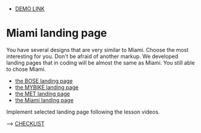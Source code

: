 - [DEMO LINK](https://DirectX14.github.io/layout_miami/)

# Miami landing page

You have several designs that are very similar to Miami. Choose the most interesting for you. Don't be afraid of another markup. We developed landing pages that in coding will be almost the same as Miami. You still able to chose Miami.

- [the BOSE landing page](https://www.figma.com/file/OMjQNb3hg1LKMV4OwyQ3Ao/BOSE?node-id=0%3A1)
- [the MYBIKE landing page](https://www.figma.com/file/Ic3SlZjkATYaS7uTifZAIk/BIKE?node-id=0%3A1)
- [the MET landing page](https://www.figma.com/file/lSR1m42L9YwzQwzzxKwHpw/THE-MET?node-id=0%3A1)
- [the Miami landing page](https://www.figma.com/file/nHz8bflIwJaWP3P99vKTH5/miami_home_new?node-id=16033%3A3)

Implement selected landing page following the lesson videos.

--> [CHECKLIST](https://github.com/mate-academy/layout_miami/blob/master/checklist.md)
